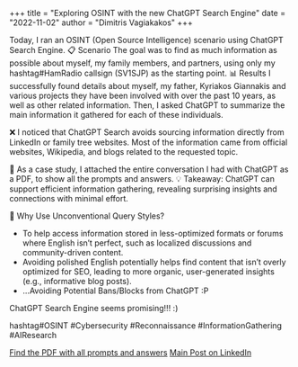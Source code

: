 +++
title = "Exploring OSINT with the new ChatGPT Search Engine"
date = "2022-11-02"
author = "Dimitris Vagiakakos"
+++

Today, I ran an OSINT (Open Source Intelligence) scenario using ChatGPT Search Engine.
📋 Scenario
The goal was to find as much information as possible about myself, my family members, and partners, using only my hashtag#HamRadio callsign (SV1SJP) as the starting point.
 📊 Results
I successfully found details about myself, my father, Kyriakos Giannakis and various projects they have been involved with over the past 10 years, as well as other related information. Then, I asked ChatGPT to summarize the main information it gathered for each of these individuals.

❌ I noticed that ChatGPT Search avoids sourcing information directly from LinkedIn or family tree websites. Most of the information came from official websites, Wikipedia, and blogs related to the requested topic.

📁 As a case study, I attached the entire conversation I had with ChatGPT as a PDF, to show all the prompts and answers.
💡 Takeaway: ChatGPT can support efficient information gathering, revealing surprising insights and connections with minimal effort.

🔐 Why Use Unconventional Query Styles?
* To help access information stored in less-optimized formats or forums where English isn’t perfect, such as localized discussions and community-driven content.
* Avoiding polished English potentially helps find content that isn’t overly optimized for SEO, leading to more organic, user-generated insights (e.g., informative blog posts).
* ...Avoiding Potential Bans/Blocks from ChatGPT :P


ChatGPT Search Engine seems promising!!! :)

hashtag#OSINT #Cybersecurity #Reconnaissance #InformationGathering #AIResearch



[Find the PDF with all prompts and answers](/PDFs/ChatGPTSearchEngine_OSINT.pdf)
[Main Post on LinkedIn](https://www.linkedin.com/posts/sv1sjp_chatgpt-osint-scenario-prompts-and-answers-activity-7258443247826464768-DruK)

